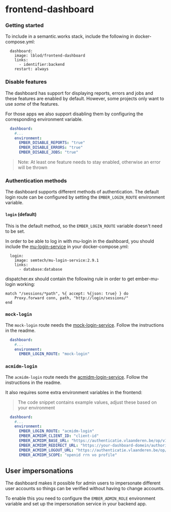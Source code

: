 # frontend-dashboard

### Getting started

To include in a semantic.works stack, include the following in docker-compose.yml:
```
  dashboard:
    image: lblod/frontend-dashboard
    links:
      - identifier:backend
    restart: always
```

### Disable features
The dashboard has support for displaying reports, errors and jobs and these features are enabled by default. However, some projects only want to use _some_ of the features.

For those apps we also support disabling them by configuring the corresponding environment variable.

```yml
  dashboard:
    #...
    environment:
      EMBER_DISABLE_REPORTS: "true"
      EMBER_DISABLE_ERRORS: "true"
      EMBER_DISABLE_JOBS: "true"
```

> Note: At least one feature needs to stay enabled, otherwise an error will be thrown

### Authentication methods

The dashboard supports different methods of authentication. The default login route can be configured by setting the `EMBER_LOGIN_ROUTE` environment variable.

#### `login` (default)

This is the default method, so the `EMBER_LOGIN_ROUTE` variable doesn't need to be set.

In order to be able to log in with mu-login in the dashboard, you should include the [mu-login-service](https://github.com/mu-semtech/login-service) in your docker-compose.yml:
```
  login:
    image: semtech/mu-login-service:2.9.1
    links:
      - database:database
```
dispatcher.ex should contain the following rule in order to get ember-mu-login working:
```
match "/sessions/*path", %{ accept: %{json: true} } do
    Proxy.forward conn, path, "http://login/sessions/"
end
```

### `mock-login`
The `mock-login` route needs the [mock-login-service](`https://github.com/lblod/mock-login-service`). Follow the instructions in the readme.

```yml
  dashboard:
    #...
    environment:
      EMBER_LOGIN_ROUTE: "mock-login"
```
### `acmidm-login`
The `acmidm-login` route needs the [acmidm-login-service](https://github.com/lblod/acmidm-login-service). Follow the instructions in the readme.

It also requires some extra environment variables in the frontend:

> The code snippet contains example values, adjust these based on your environment

```yml
  dashboard:
    #...
    environment:
      EMBER_LOGIN_ROUTE: "acmidm-login"
      EMBER_ACMIDM_CLIENT_ID: "client-id" 
      EMBER_ACMIDM_BASE_URL: "https://authenticatie.vlaanderen.be/op/v1/auth"
      EMBER_ACMIDM_REDIRECT_URL: "https://your-dashboard-domein/authorization/callback" 
      EMBER_ACMIDM_LOGOUT_URL: "https://authenticatie.vlaanderen.be/op/v1/logout"
      EMBER_ACMIDM_SCOPE: "openid rrn vo profile"
```

## User impersonations
The dashboard makes it possible for admin users to impersonate different user accounts so things can be verified without having to change accounts.

To enable this you need to configure the `EMBER_ADMIN_ROLE` environment variable and set up the impersonation service in your backend app.
